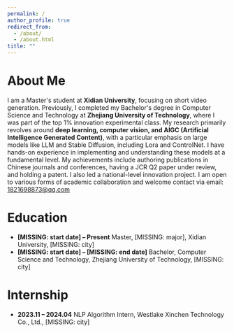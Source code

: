 ```yaml
---
permalink: /
author_profile: true
redirect_from:
  - /about/
  - /about.html
title: ""
---
```


<span class='anchor' id='about-me'></span>

# About Me

I am a Master's student at **Xidian University**, focusing on short video generation. Previously, I completed my Bachelor's degree in Computer Science and Technology at **Zhejiang University of Technology**, where I was part of the top 1% innovation experimental class. My research primarily revolves around **deep learning, computer vision, and AIGC (Artificial Intelligence Generated Content)**, with a particular emphasis on large models like LLM and Stable Diffusion, including Lora and ControlNet. I have hands-on experience in implementing and understanding these models at a fundamental level. My achievements include authoring publications in Chinese journals and conferences, having a JCR Q2 paper under review, and holding a patent. I also led a national-level innovation project. I am open to various forms of academic collaboration and welcome contact via email: 1821698873@qq.com

# Education

- **[MISSING: start date] – Present**
  Master, [MISSING: major], Xidian University, [MISSING: city]
- **[MISSING: start date] – [MISSING: end date]**
  Bachelor, Computer Science and Technology, Zhejiang University of Technology, [MISSING: city]

# Internship

- **2023.11 – 2024.04**
  NLP Algorithm Intern, Westlake Xinchen Technology Co., Ltd., [MISSING: city]
